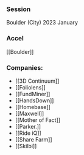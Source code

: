 
### Session
Boulder (City) 2023 January

### Accel
[[Boulder]]

### Companies:
- [[3D Continuum]]
- [[Foliolens]]
- [[FundMiner]]
- [[HandsDown]]
- [[Homebase]]
- [[Maxwell]]
- [[Mother of Fact]]
- [[Parker.]]
- [[Ride iQ]]
- [[Share Farm]]
- [[Skilbi]]


